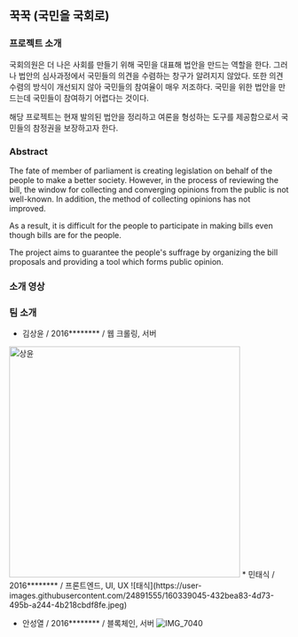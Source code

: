 ## 꾹꾹 (국민을 국회로)
### 프로젝트 소개
국회의원은 더 나은 사회를 만들기 위해 국민을 대표해 법안을 만드는 역할을 한다.
그러나 법안의 심사과정에서 국민들의 의견을 수렴하는 창구가 알려지지 않았다. 또한 의견 수렴의 방식이 개선되지 않아 국민들의 참여율이 매우 저조하다.
국민을 위한 법안을 만드는데 국민들이 참여하기 어렵다는 것이다.

해당 프로젝트는 현재 발의된 법안을 정리하고 여론을 형성하는 도구를 제공함으로서 국민들의 참정권을 보장하고자 한다.

### Abstract
The fate of member of parliament is creating legislation on behalf of the people to make a better society.
However, in the process of reviewing the bill, the window for collecting and converging opinions from the public is not well-known.
In addition, the method of collecting opinions has not improved.

As a result, it is difficult for the people to participate in making bills even though bills are for the people.

The project aims to guarantee the people's suffrage by organizing the bill proposals and providing a tool which forms public opinion.

### 소개 영상 

### 팀 소개
* 김상윤 / 2016******** / 웹 크롤링, 서버
<img width="416" alt="상윤" src="https://user-images.githubusercontent.com/24891555/160339024-3fd4e155-1d15-4348-a0d1-0b6827932f4d.png">
* 민태식 / 2016******** / 프론트엔드, UI, UX
![태식](https://user-images.githubusercontent.com/24891555/160339045-432bea83-4d73-495b-a244-4b218cbdf8fe.jpeg)

* 안성열 / 2016******** / 블록체인, 서버
![IMG_7040](https://user-images.githubusercontent.com/24891555/160339066-1eb4cd1c-e0c6-43e9-888e-e24be1e8a65a.jpg)
